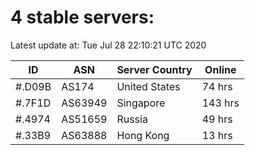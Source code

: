 # 4 stable servers:

Latest update at: Tue Jul 28 22:10:21 UTC 2020

| ID | ASN | Server Country | Online |
| -- | --- | -------------- | ------ |
| #.D09B | AS174 | United States | 74 hrs |
| #.7F1D | AS63949 | Singapore | 143 hrs |
| #.4974 | AS51659 | Russia | 49 hrs |
| #.33B9 | AS63888 | Hong Kong | 13 hrs |

